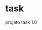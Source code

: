 # task
projeto task 1.0
<!-- <div class="taskConteiner">
                <div>
                    <ul>
                        <li>
                            <label for="*">Levar o lixo fora</label>
                        </li>
                    </ul>
                </div>
                <div id="trashButton">
                    <div>
                        <button>Esxcluir Tarefa</button>
                    </div>
                    <div>
                        <img src="./img/trash.png" alt="Example1" width="40" height="40">
                    </div>
                </div>
            </div> -->